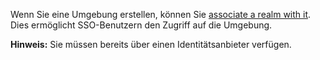 Wenn Sie eine Umgebung erstellen, können Sie [associate a realm with it](jbj1680184191443.md). Dies ermöglicht SSO-Benutzern den Zugriff auf die Umgebung.

**Hinweis:** Sie müssen bereits über einen Identitätsanbieter verfügen.

